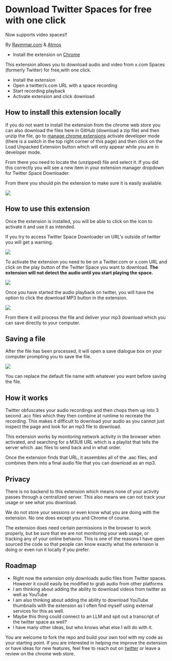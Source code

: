 # Download Twitter Spaces for free with one click
Now supports video spaces!!

By [Raymmar.com](https://raymmar.com/) & [Atmos](https://atmospr.com/)

- Install the extension on [Chrome](https://chromewebstore.google.com/detail/download-twitter-spaces/hjgpigfbmdlajibmebhndhjiiohodgfi?authuser=0&hl=en)

This extension allows you to download audio and video from x.com Spaces (formerly Twitter) for free,with one click.

+ Install the extension
+ Open a twitter/x.com URL with a space recording
+ Start recording playback
+ Activate extension and click download

## How to install this extension locally

If you do not want to install the extension from the chrome web store you can also download the files here in GitHub (download a zip file) and then unzip the file, go to [manage chrome extensions](chrome://extensions/) activate developer mode (there is a switch in the top right corner of this page) and then click on the Load Unpacked Extension button which will only appear while you are in developer mode.

From there you need to locate the (unzipped) file and select it. If you did this correctly you will see a new item in your extension manager dropdown for Twitter Space Downloader. 

From there you should pin the extension to make sure it is easily available.

![](https://gateway.ipfs.dxos.network/ipfs/QmR7Eypn85cjsHMLh78nEiVb8FQrQrb3hqHXm82pU7Yrfo)

## How to use this extension

Once the extension is installed, you will be able to click on the icon to activate it and use it as intended. 

If you try to access Twitter Space Downloader on URL's outside of twitter you will get a warning. 

![](https://gateway.ipfs.dxos.network/ipfs/QmX4tdmbTuCb7Bp7uqNW4mAfdwt9hTaibXwBA9XWdkpftC)

To activate the extension you need to be on a Twitter.com or x.com URL and click on the play button of the Twitter Space you want to download. **The extension will not detect the audio until you start playing the space.**

![](https://gateway.ipfs.dxos.network/ipfs/QmZNBvkx4ZkFm6KJdZjWV8WRMk1WXbH7uL9EUegUXH3qz5)

Once you have started the audio playback on twitter, you will have the option to click the download MP3 button in the extension. 

![](https://gateway.ipfs.dxos.network/ipfs/QmRFS4LnjtdwL3BcqVmYkziuNfoxYMXULTgFmxMyyeyjpY)

From there it will process the file and deliver your mp3 download which you can save directly to your computer. 

## Saving a file

After the file has been processed, it will open a save dialogue box on your computer prompting you to save the file. 

![](https://gateway.ipfs.dxos.network/ipfs/QmQg9LtcGLgYphtxCzrYrhVWnyySPWQoNDPTEDD4fwK5nQ)

You can replace the default file name with whatever you want before saving the file. 

## How it works

Twitter obfuscates your audio recordings and then chops them up into 3 second .acc files which they then combine at runtime to recreate the recording. This makes it difficult to download your audio as you cannot just inspect the page and look for an mp3 file to download. 

This extension works by monitoring network activity in the browser when activated, and searching for a M3U8 URL which is a playlist that tells the server which .aac files to send back and in what order. 

Once the extension finds that URL, it assembles all of the .aac files, and combines them into a final audio file that you can download as an mp3. 

## Privacy

There is no backend to this extension which means none of your activity passes through a centralized server. This also means we can not track your usage or see what you download. 

We do not store your sessions or even know what you are doing with the extension. No one does except you and Chrome of course.

The extension does need certain permissions in the browser to work properly, but be sure that we are not monitoring your web usage, or tracking any of your online behavior. This is one of the reasons I have open sourced the code so that people can know exactly what the extension is doing or even run it locally if you prefer. 

## Roadmap

- Right now the extension only downloads audio files from Twitter spaces. However it could easily be modified to grab audio from other platforms
- I am thinking about adding the ability to download videos from twitter as well as YouTube
- I am also thinking about adding the ability to download YouTube thumbnails with the extension as I often find myself using external services for this as well.
- Maybe this thing could connect to an LLM and spit out a transcript of the twitter space as well?
- I have many other ideas, but who knows what else I will do with it.

You are welcome to fork the repo and build your own tool with my code as your starting point. If you are interested in helping me improve the extension or have ideas for new features, feel free to reach out on [twitter](https://x.com/@raymmar_https) or leave a review on the chrome web store.

